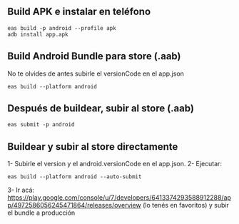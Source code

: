 ## Build APK e instalar en teléfono

    eas build -p android --profile apk
    adb install app.apk

## Build Android Bundle para store (.aab)
No te olvides de antes subirle el versionCode en el app.json

    eas build --platform android

## Después de buildear, subir al store (.aab)

    eas submit -p android

## Buildear y subir al store directamente
1- Subirle el version y el android.versionCode en el app.json.
2- Ejecutar:

    eas build --platform android --auto-submit

3- Ir acá: https://play.google.com/console/u/7/developers/6413374293588912288/app/4972586056245471864/releases/overview
(lo tenés en favoritos) y subir el bundle a producción